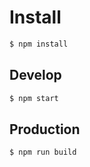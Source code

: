 # Install

```sh
$ npm install
```

## Develop

```sh
$ npm start
```

## Production

```sh
$ npm run build
```

